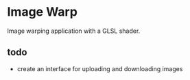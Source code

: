 # Image Warp

Image warping application with a GLSL shader.

## todo
- create an interface for uploading and downloading images
